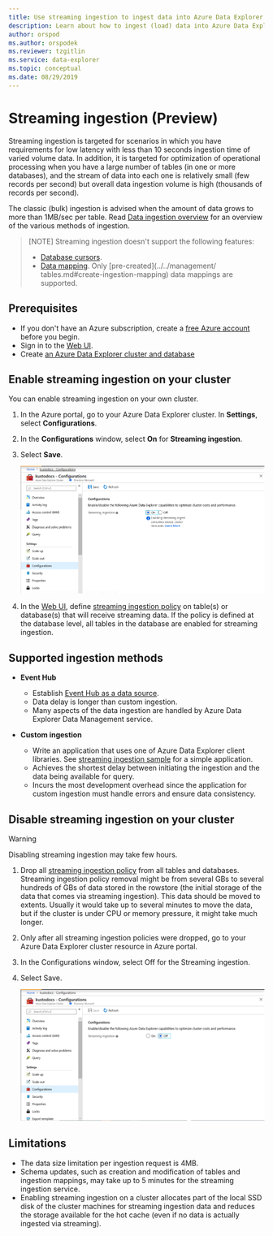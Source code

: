 ```yaml
---
title: Use streaming ingestion to ingest data into Azure Data Explorer
description: Learn about how to ingest (load) data into Azure Data Explorer using streaming ingestion.
author: orspod
ms.author: orspodek
ms.reviewer: tzgitlin
ms.service: data-explorer
ms.topic: conceptual
ms.date: 08/29/2019
---
```


# Streaming ingestion (Preview)

Streaming ingestion is targeted for scenarios in which you have requirements for low latency with less than 10 seconds ingestion time of varied volume data. In addition, it is targeted for optimization of operational processing when you have a large number of tables (in one or more databases), and the stream of data into each one is relatively small (few records per second) but overall data ingestion volume is high (thousands of records per second).

The classic (bulk) ingestion is advised when the amount of data grows to more than 1MB/sec per table. Read [Data ingestion overview](/azure/data-explorer/ingest-data-overview) for an overview of the various methods of ingestion.

> [NOTE]
> Streaming ingestion doesn't support the following features:
> * [Database cursors](../databasecursor.md).
> * [Data mapping](../../management/mappings.md). Only [pre-created](../../management/ tables.md#create-ingestion-mapping) data mappings are supported. 

## Prerequisites

* If you don't have an Azure subscription, create a [free Azure account](https://azure.microsoft.com/free/) before you begin.
* Sign in to the [Web UI](https://dataexplorer.azure.com/).
* Create [an Azure Data Explorer cluster and database](create-cluster-database-portal.md)

## Enable streaming ingestion on your cluster

You can enable streaming ingestion on your own cluster.

1. In the Azure portal, go to your Azure Data Explorer cluster. In **Settings**, select **Configurations**. 
1. In the **Configurations** window, select **On** for **Streaming ingestion**.
1. Select **Save**.
 
    ![streaming ingestion on](media/ingest-data-streaming/streaming-ingestion-on.png)
 
1. In the [Web UI](https://dataexplorer.azure.com/), define [streaming ingestion policy](../../concepts/streamingingestionpolicy.md) on table(s) or database(s) that will receive streaming data. If the policy is defined at the database level, all tables in the database are enabled for streaming ingestion.

## Supported ingestion methods

* **Event Hub** 
    * Establish [Event Hub as a data source](/azure/data-explorer/ingest-data-event-hub). 
    * Data delay is longer than custom ingestion.
    * Many aspects of the data ingestion are handled by Azure Data Explorer Data Management service.

* **Custom ingestion**
    * Write an application that uses one of Azure Data Explorer client libraries. See [streaming ingestion sample](https://github.com/Azure/azure-kusto-samples-dotnet/tree/master/client/StreamingIngestionSample) for a simple application.
    * Achieves the shortest delay between initiating the ingestion and the data being available for query. 
    * Incurs the most development overhead since the application for custom ingestion must handle errors and ensure data consistency.

## Disable streaming ingestion on your cluster

> [!WARNING]
> Disabling streaming ingestion may take few hours.

1. Drop all [streaming ingestion policy](../../concepts/streamingingestionpolicy.md) from all tables and databases. Streaming ingestion policy removal might be from several GBs to several hundreds of GBs of data stored in the rowstore (the initial storage of the data that comes via streaming ingestion). This data should be moved to extents. Usually it would take up to several minutes to move the data, but if the cluster is under CPU or memory pressure, it might take much longer.
1. Only after all streaming ingestion policies were dropped, go to your Azure Data Explorer cluster resource in Azure portal.
1. In the Configurations window, select Off for the Streaming ingestion.
1. Select Save.

    ![Streaming ingestion off](media/ingest-data-streaming/streaming-ingestion-off.PNG)


## Limitations

* The data size limitation per ingestion request is 4MB.
* Schema updates, such as creation and modification of tables and ingestion mappings, may take up to 5 minutes for the streaming ingestion service.
* Enabling streaming ingestion on a cluster allocates part of the local SSD disk of the cluster machines for streaming ingestion data and reduces the storage available for the hot cache
(even if no data is actually ingested via streaming).